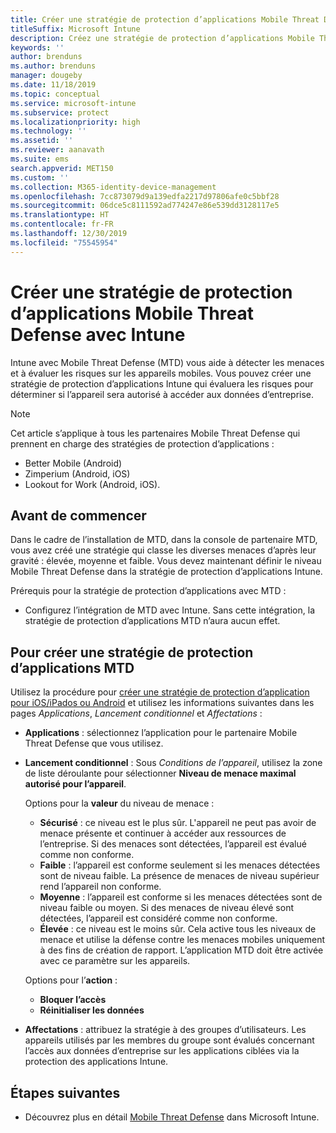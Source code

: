 ```yaml
---
title: Créer une stratégie de protection d’applications Mobile Threat Defense (MTD) avec Intune
titleSuffix: Microsoft Intune
description: Créez une stratégie de protection d’applications Mobile Threat Defense (MTD) avec Microsoft Intune.
keywords: ''
author: brenduns
ms.author: brenduns
manager: dougeby
ms.date: 11/18/2019
ms.topic: conceptual
ms.service: microsoft-intune
ms.subservice: protect
ms.localizationpriority: high
ms.technology: ''
ms.assetid: ''
ms.reviewer: aanavath
ms.suite: ems
search.appverid: MET150
ms.custom: ''
ms.collection: M365-identity-device-management
ms.openlocfilehash: 7cc873079d9a139edfa2217d97806afe0c5bbf28
ms.sourcegitcommit: 06dce5c8111592ad774247e86e539dd3128117e5
ms.translationtype: HT
ms.contentlocale: fr-FR
ms.lasthandoff: 12/30/2019
ms.locfileid: "75545954"
---
```

# <a name="create-mobile-threat-defense-app-protection-policy-with-intune"></a>Créer une stratégie de protection d’applications Mobile Threat Defense avec Intune

Intune avec Mobile Threat Defense (MTD) vous aide à détecter les menaces et à évaluer les risques sur les appareils mobiles. Vous pouvez créer une stratégie de protection d’applications Intune qui évaluera les risques pour déterminer si l’appareil sera autorisé à accéder aux données d’entreprise.


> [!NOTE]
> Cet article s’applique à tous les partenaires Mobile Threat Defense qui prennent en charge des stratégies de protection d’applications :
>
> - Better Mobile (Android)
> - Zimperium (Android, iOS)
> - Lookout for Work (Android, iOS).

## <a name="before-you-begin"></a>Avant de commencer

Dans le cadre de l’installation de MTD, dans la console de partenaire MTD, vous avez créé une stratégie qui classe les diverses menaces d’après leur gravité : élevée, moyenne et faible. Vous devez maintenant définir le niveau Mobile Threat Defense dans la stratégie de protection d’applications Intune.

Prérequis pour la stratégie de protection d’applications avec MTD :

- Configurez l’intégration de MTD avec Intune. Sans cette intégration, la stratégie de protection d’applications MTD n’aura aucun effet.

## <a name="to-create-an-mtd-app-protection-policy"></a>Pour créer une stratégie de protection d’applications MTD

Utilisez la procédure pour [créer une stratégie de protection d’application pour iOS/iPados ou Android](../apps/app-protection-policies.md#app-protection-policies-for-iosipados-and-android-apps) et utilisez les informations suivantes dans les pages *Applications*, *Lancement conditionnel* et *Affectations* :

- **Applications** : sélectionnez l’application pour le partenaire Mobile Threat Defense que vous utilisez.
- **Lancement conditionnel** :  Sous *Conditions de l’appareil*, utilisez la zone de liste déroulante pour sélectionner **Niveau de menace maximal autorisé pour l’appareil**.

  Options pour la **valeur** du niveau de menace :

  - **Sécurisé** : ce niveau est le plus sûr. L'appareil ne peut pas avoir de menace présente et continuer à accéder aux ressources de l’entreprise. Si des menaces sont détectées, l’appareil est évalué comme non conforme.
  - **Faible** : l’appareil est conforme seulement si les menaces détectées sont de niveau faible. La présence de menaces de niveau supérieur rend l’appareil non conforme.
  - **Moyenne** : l’appareil est conforme si les menaces détectées sont de niveau faible ou moyen. Si des menaces de niveau élevé sont détectées, l’appareil est considéré comme non conforme.
  - **Élevée** : ce niveau est le moins sûr. Cela active tous les niveaux de menace et utilise la défense contre les menaces mobiles uniquement à des fins de création de rapport. L’application MTD doit être activée avec ce paramètre sur les appareils.

  Options pour l’**action** :

  - **Bloquer l’accès**
  - **Réinitialiser les données**

- **Affectations** : attribuez la stratégie à des groupes d’utilisateurs.  Les appareils utilisés par les membres du groupe sont évalués concernant l’accès aux données d’entreprise sur les applications ciblées via la protection des applications Intune.


## <a name="next-steps"></a>Étapes suivantes  

- Découvrez plus en détail [Mobile Threat Defense](~/protect/mobile-threat-defense.md) dans Microsoft Intune.
